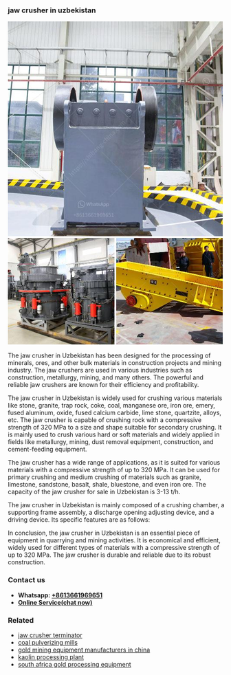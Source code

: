 <h3>jaw crusher in uzbekistan</h3><img src='1708663261.jpg' alt=''><p>The jaw crusher in Uzbekistan has been designed for the processing of minerals, ores, and other bulk materials in construction projects and mining industry. The jaw crushers are used in various industries such as construction, metallurgy, mining, and many others. The powerful and reliable jaw crushers are known for their efficiency and profitability.</p><p>The jaw crusher in Uzbekistan is widely used for crushing various materials like stone, granite, trap rock, coke, coal, manganese ore, iron ore, emery, fused aluminum, oxide, fused calcium carbide, lime stone, quartzite, alloys, etc. The jaw crusher is capable of crushing rock with a compressive strength of 320 MPa to a size and shape suitable for secondary crushing. It is mainly used to crush various hard or soft materials and widely applied in fields like metallurgy, mining, dust removal equipment, construction, and cement-feeding equipment.</p><p>The jaw crusher has a wide range of applications, as it is suited for various materials with a compressive strength of up to 320 MPa. It can be used for primary crushing and medium crushing of materials such as granite, limestone, sandstone, basalt, shale, bluestone, and even iron ore. The capacity of the jaw crusher for sale in Uzbekistan is 3-13 t/h.</p><p>The jaw crusher in Uzbekistan is mainly composed of a crushing chamber, a supporting frame assembly, a discharge opening adjusting device, and a driving device. Its specific features are as follows:</p><p>In conclusion, the jaw crusher in Uzbekistan is an essential piece of equipment in quarrying and mining activities. It is economical and efficient, widely used for different types of materials with a compressive strength of up to 320 MPa. The jaw crusher is durable and reliable due to its robust construction.</p><h3>Contact us</h3><ul><li><strong>Whatsapp:&nbsp;<a href="https://wa.me/8613661969651">+8613661969651</a></strong></li><li><a href="https://swt.shibang-china.com/?git&amp;zhl&amp;jaw crusher in uzbekistan"><strong>Online Service(chat now)</strong></a></li></ul><h3>Related</h3><ul><li><a href='jaw crusher terminator.md'>jaw crusher terminator</a></li><li><a href='coal pulverizing mills.md'>coal pulverizing mills</a></li><li><a href='gold mining equipment manufacturers in china.md'>gold mining equipment manufacturers in china</a></li><li><a href='kaolin processing plant.md'>kaolin processing plant</a></li><li><a href='south africa gold processing equipment.md'>south africa gold processing equipment</a></li></ul>